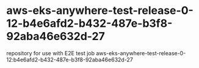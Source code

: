 # aws-eks-anywhere-test-release-0-12-b4e6afd2-b432-487e-b3f8-92aba46e632d-27
repository for use with E2E test job aws-eks-anywhere-test-release-0-12:b4e6afd2-b432-487e-b3f8-92aba46e632d-27
